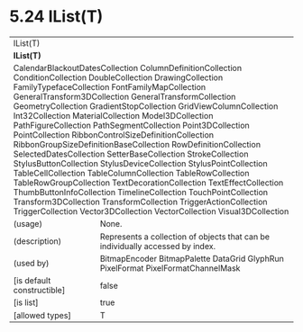 <html dir="LTR" xmlns:mshelp="http://msdn.microsoft.com/mshelp" xmlns:ddue="http://ddue.schemas.microsoft.com/authoring/2003/5" xmlns:xlink="http://www.w3.org/1999/xlink" xmlns:tool="http://www.microsoft.com/tooltip">

<body>
 <input type="hidden" id="userDataCache" class="userDataStyle">
 <input type="hidden" id="hiddenScrollOffset">
 <img id="dropDownImage" style="display:none; height:0; width:0;" src="../local/drpdown.gif">
 <img id="dropDownHoverImage" style="display:none; height:0; width:0;" src="../local/drpdown_orange.gif">
 <img id="collapseImage" style="display:none; height:0; width:0;" src="../local/collapse.gif">
 <img id="expandImage" style="display:none; height:0; width:0;" src="../local/exp.gif">
 <img id="collapseAllImage" style="display:none; height:0; width:0;" src="../local/collall.gif">
 <img id="expandAllImage" style="display:none; height:0; width:0;" src="../local/expall.gif">
 <img id="copyImage" style="display:none; height:0; width:0;" src="../local/copycode.gif">
 <img id="copyHoverImage" style="display:none; height:0; width:0;" src="../local/copycodeHighlight.gif">
 <div id="header"><h1 class="heading">5.24 IList(T)</h1></div>

 <div id="mainSection">
 <div id="mainBody">
 <div id="allHistory" class="saveHistory" onsave="saveAll()" onload="loadAll()"></div>
 <p xmlns:wsd="http://wsdev.schemas.microsoft.com/authoring/2008/2" xmlns:msxsl="urn:schemas-microsoft-com:xslt" xmlns:script="urn:script" xmlns:build="urn:build">
 </p>
 <div id="sectionSection0" class="section" name="collapseableSection">
 <content xmlns="http://ddue.schemas.microsoft.com/authoring/2003/5" xmlns:wsd="http://wsdev.schemas.microsoft.com/authoring/2008/2" xmlns:msxsl="urn:schemas-microsoft-com:xslt" xmlns:script="urn:script" xmlns:build="urn:build">
 </content>
 </div>
 <div id="sectionSection1" class="section" name="collapseableSection">
 <content xmlns="http://ddue.schemas.microsoft.com/authoring/2003/5" xmlns:wsd="http://wsdev.schemas.microsoft.com/authoring/2008/2" xmlns:msxsl="urn:schemas-microsoft-com:xslt" xmlns:script="urn:script" xmlns:build="urn:build">
 <table class="ProtocolAuthoredTable" xmlns="">
 <tr><td colspan="2">
<mshelp:link keywords="d78cd1dd-27e9-402d-bf91-767891ecd03d" tabindex="0">IList(T)</mshelp:link> </td>
 </tr>
 <tr><td colspan="2">
 <b>IList(T)</b> </td>
 </tr>
 <tr><td colspan="2">
<mshelp:link keywords="d6952f90-df20-4b32-b3d8-1f9ab6f90468" tabindex="0">CalendarBlackoutDatesCollection</mshelp:link> <mshelp:link keywords="97f774ae-8262-478e-92a5-78625eea8e03" tabindex="0">ColumnDefinitionCollection</mshelp:link> <mshelp:link keywords="a8fb8b5b-c8e9-4a21-8cd7-f1ea2f7c7e6d" tabindex="0">ConditionCollection</mshelp:link> <mshelp:link keywords="f48ada27-9729-46b9-95eb-97778454db21" tabindex="0">DoubleCollection</mshelp:link> <mshelp:link keywords="eaeba8b0-217a-47fa-92da-adc6c18e6dfd" tabindex="0">DrawingCollection</mshelp:link> <mshelp:link keywords="37e2781a-66a4-4fb3-9392-05747c4c0441" tabindex="0">FamilyTypefaceCollection</mshelp:link> <mshelp:link keywords="3dfcaa7d-5604-4ef1-9c28-2f5e07cf77e3" tabindex="0">FontFamilyMapCollection</mshelp:link> <mshelp:link keywords="874ee001-be29-48be-9ddb-3b9d5e095346" tabindex="0">GeneralTransform3DCollection</mshelp:link> <mshelp:link keywords="9caf66e6-4609-4548-b6bd-dc059f0d144a" tabindex="0">GeneralTransformCollection</mshelp:link> <mshelp:link keywords="8225dc70-dc5a-454b-9d96-805161b11f45" tabindex="0">GeometryCollection</mshelp:link> <mshelp:link keywords="5fbd9967-f154-4e91-abd5-fa9b655dd566" tabindex="0">GradientStopCollection</mshelp:link> <mshelp:link keywords="0e46b45f-ffca-4ccb-87fa-efc9e130e77d" tabindex="0">GridViewColumnCollection</mshelp:link> <mshelp:link keywords="a8420811-e06f-48cf-850c-2acd4b9efef9" tabindex="0">Int32Collection</mshelp:link> <mshelp:link keywords="4b8e10bf-7f1b-4002-a712-496554030c9d" tabindex="0">MaterialCollection</mshelp:link> <mshelp:link keywords="f1912308-4789-4630-ab51-072030f3b5b5" tabindex="0">Model3DCollection</mshelp:link> <mshelp:link keywords="f700b016-25b6-4ccb-b61e-40c1d149b831" tabindex="0">PathFigureCollection</mshelp:link> <mshelp:link keywords="aa4decf0-37d5-441b-bbac-fa79a9e39a34" tabindex="0">PathSegmentCollection</mshelp:link> <mshelp:link keywords="56bae171-0918-4ba9-9afe-699c9e379828" tabindex="0">Point3DCollection</mshelp:link> <mshelp:link keywords="db2d816a-2142-41c3-ab82-98fc4b60bc8d" tabindex="0">PointCollection</mshelp:link> <mshelp:link keywords="7521f931-25fb-4231-8157-3c1f621eb6d3" tabindex="0">RibbonControlSizeDefinitionCollection</mshelp:link> <mshelp:link keywords="1eafeea5-7eaa-4217-ad1e-4af8c1363d64" tabindex="0">RibbonGroupSizeDefinitionBaseCollection</mshelp:link> <mshelp:link keywords="e7997875-6938-4f66-b45c-bfdac1b541e8" tabindex="0">RowDefinitionCollection</mshelp:link> <mshelp:link keywords="88610a89-0dcc-4091-8539-084c64468861" tabindex="0">SelectedDatesCollection</mshelp:link> <mshelp:link keywords="ca3647a7-1cef-4080-8fb7-21c3dc5aa3db" tabindex="0">SetterBaseCollection</mshelp:link> <mshelp:link keywords="5f343a20-8119-48dc-be5a-2b4bea3b0929" tabindex="0">StrokeCollection</mshelp:link> <mshelp:link keywords="ac7e950a-21a0-4e42-8dbc-411042067bf4" tabindex="0">StylusButtonCollection</mshelp:link> <mshelp:link keywords="abc610ce-cb5b-437f-bb4f-9739c8898e1e" tabindex="0">StylusDeviceCollection</mshelp:link> <mshelp:link keywords="4399cd1f-05fb-4e09-9a2c-fed8e0f6bdb2" tabindex="0">StylusPointCollection</mshelp:link> <mshelp:link keywords="7756ac85-f967-4c88-a9b7-215966ca5a30" tabindex="0">TableCellCollection</mshelp:link> <mshelp:link keywords="839df2c6-67e8-45d1-af00-0c60d609f2a4" tabindex="0">TableColumnCollection</mshelp:link> <mshelp:link keywords="cc5e300e-206b-46a9-ad67-6e21affb2785" tabindex="0">TableRowCollection</mshelp:link> <mshelp:link keywords="8b7409cc-81c8-4b75-a3d9-44eab14b73b1" tabindex="0">TableRowGroupCollection</mshelp:link> <mshelp:link keywords="32f78f69-192c-4b33-a9be-69a250e7d076" tabindex="0">TextDecorationCollection</mshelp:link> <mshelp:link keywords="d246039f-bfda-4178-90a0-bdffb26b3f2a" tabindex="0">TextEffectCollection</mshelp:link> <mshelp:link keywords="75ea24a1-d10e-424e-9017-f1b6aece60c1" tabindex="0">ThumbButtonInfoCollection</mshelp:link> <mshelp:link keywords="1c22c333-8f55-4d70-b1a0-ae7efd83a7f1" tabindex="0">TimelineCollection</mshelp:link> <mshelp:link keywords="f0e55103-dfa6-4e73-8378-d8b9f12746be" tabindex="0">TouchPointCollection</mshelp:link> <mshelp:link keywords="8c55e98d-0556-46cb-bc35-1461e58ee4f4" tabindex="0">Transform3DCollection</mshelp:link> <mshelp:link keywords="4f2c2eac-ecde-4ff9-8e58-95db1011505c" tabindex="0">TransformCollection</mshelp:link> <mshelp:link keywords="0c885bbd-eb44-4ca8-b9f8-6fead0df3f72" tabindex="0">TriggerActionCollection</mshelp:link> <mshelp:link keywords="de963f93-339b-4e13-bca7-c739009f3c48" tabindex="0">TriggerCollection</mshelp:link> <mshelp:link keywords="fa767971-b6a0-4862-ab20-2d642bb41705" tabindex="0">Vector3DCollection</mshelp:link> <mshelp:link keywords="3bde3525-ac44-4e12-a483-a563b55d0870" tabindex="0">VectorCollection</mshelp:link> <mshelp:link keywords="1318bbde-3508-41a8-b0fc-c642cc892e31" tabindex="0">Visual3DCollection</mshelp:link> </td>
 </tr>
 <tr><td><div class="indent0">(usage)</div></td>
 <td>None.</td>
 </tr>
 <tr><td><div class="indent0">(description)</div></td>
 <td>Represents a collection of objects that can be individually accessed by index.</td>
 </tr>
 <tr><td><div class="indent0">(used by)</div></td>
 <td><mshelp:link keywords="71d5fe16-0cf9-427c-9715-907082c8e527" tabindex="0">BitmapEncoder</mshelp:link> <mshelp:link keywords="ec9615ec-aaf6-4bfd-9357-f688975a473b" tabindex="0">BitmapPalette</mshelp:link> <mshelp:link keywords="991f1ba1-dd03-443b-a018-afbd612cd065" tabindex="0">DataGrid</mshelp:link> <mshelp:link keywords="d473540f-6e1f-4d61-8e3f-71fa99b58afe" tabindex="0">GlyphRun</mshelp:link> <mshelp:link keywords="9b0ab47c-02be-45ba-a806-856deb2f4b8c" tabindex="0">PixelFormat</mshelp:link> <mshelp:link keywords="6bb60e26-be3a-4b48-a88a-737b3d731b57" tabindex="0">PixelFormatChannelMask</mshelp:link></td>
 </tr>
 <tr><td><div class="indent0">[is default constructible]</div></td>
 <td>false</td>
 </tr>
 <tr><td><div class="indent0">[is list]</div></td>
 <td>true</td>
 </tr>
 <tr><td><div class="indent0">[allowed types]</div></td>
 <td>T</td>
 </tr>
</table>
 </content>
 </div>
 <!--[if gte IE 5]>
 <tool:tip element="languageFilterToolTip" avoidmouse="false"/>
 <![endif]-->
 </div>
 <a name="feedback"></a><span></span>
 </div>
</body></html>
